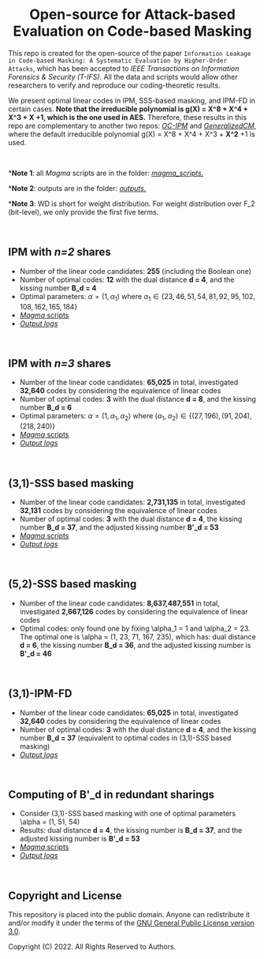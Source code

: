 <h1 align="center">Open-source for Attack-based Evaluation on Code-based Masking</h1>

This repo is created for the open-source of the paper `Information Leakage in Code-based Masking: A Systematic Evaluation by Higher-Order Attacks`, which has been accepted to *IEEE Transactions on Information Forensics & Security (T-IFS)*. All the data and scripts would allow other researchers to verify and reproduce our coding-theoretic results.

We present optimal linear codes in IPM, SSS-based masking, and IPM-FD in certain cases. 
**Note that the irreducible polynomial is g(X) = X^8 + X^4 + X^3 + X +1, which is the one used in AES.** Therefore, these results in this repo are complementary to another two repos: [*OC-IPM*](https://github.com/Qomo-CHENG/OC-IPM) and [*GeneralizedCM*](https://github.com/Qomo-CHENG/GeneralizedCM), where the default irreducible polynomial g(X) = X^8 + X^4 + X^3 + **X^2** +1 is used.

<br/>

***Note 1**: all *Magma* scripts are in the folder: [*magma_scripts.*](./magma_scripts)

***Note 2**: outputs are in the folder: [*outputs.*](./outputs)

***Note 3**: WD is short for weight distribution. For weight distribution over F_2 (bit-level), we only provide the first five terms.

<br/>

## IPM with *n=2* shares

- Number of the linear code candidates: **255** (including the Boolean one)
- Number of optimal codes: **12** with the dual distance **d = 4**, and the kissing number **B_d = 4**
- Optimal parameters: $\alpha=(1, \alpha_1)$ where $\alpha_1\in \{23, 46, 51, 54, 81, 92, 95, 102, 108, 162, 165, 184\}$
- [*Magma* scripts](./magma_scripts/ipm_n2_aes.m)
- [*Output logs*](./outputs/log_ipm_n2_aes.log)

<br/>

## IPM with *n=3* shares

- Number of the linear code candidates: **65,025** in total, investigated **32,640** codes by considering the equivalence of linear codes
- Number of optimal codes: **3** with the dual distance **d = 8**, and the kissing number **B_d = 6**
- Optimal parameters: $\alpha=(1, \alpha_1, \alpha_2)$ where $(\alpha_1, \alpha_2)\in\{(27,196), (91,204), (218,240)\}$
- [*Magma* scripts](./magma_scripts/ipm_n3_aes.m)
- [*Output logs*](./outputs/log_ipm_n3_aes.log)

<br/>

## (3,1)-SSS based masking

- Number of the linear code candidates: **2,731,135** in total, investigated **32,131** codes by considering the equivalence of linear codes
- Number of optimal codes: **3** with the dual distance **d = 4**, the kissing number **B_d = 37**, and the adjusted kissing number **B'_d = 53**
- [*Magma* scripts](./magma_scripts/sss_n3_t1_aes.m)
- [*Output logs*](./outputs/log_sss_n3_t1_aes.log)

<br/>

## (5,2)-SSS based masking

- Number of the linear code candidates: **8,637,487,551** in total, investigated **2,667,126** codes by considering the equivalence of linear codes
- Optimal codes: only found one by fixing \alpha_1 = 1 and \alpha_2 = 23. The optimal one is \alpha = (1, 23, 71, 167, 235), which has: dual distance **d = 6**, the kissing number **B_d = 36**, and the adjusted kissing number is **B'_d = 46**

<br/>

## (3,1)-IPM-FD

- Number of the linear code candidates: **65,025** in total, investigated **32,640** codes by considering the equivalence of linear codes
- Number of optimal codes: **3** with the dual distance **d = 4**, and the kissing number **B_d = 37** (equivalent to optimal codes in (3,1)-SSS based masking)
- [*Output logs*](./outputs/log_ipm_fd_n3_t1_aes.log)

<br/>

## Computing of B'_d in redundant sharings

- Consider (3,1)-SSS based masking with one of optimal parameters \alpha = (1, 51, 54)
- Results: dual distance **d = 4**, the kissing number is **B_d = 37**, and the adjusted kissing number is **B'_d = 53**
- [*Magma* scripts](./magma_scripts/compute_B_prime.m)
- [*Output logs*](./outputs/log_compute_B_prime.log)

<br/>

## Copyright and License

This repository is placed into the public domain. Anyone can redistribute it and/or modify it under the terms of the [GNU General Public License version 3.0](https://www.gnu.org/licenses/gpl-3.0.html).

Copyright (C) 2022. All Rights Reserved to Authors.